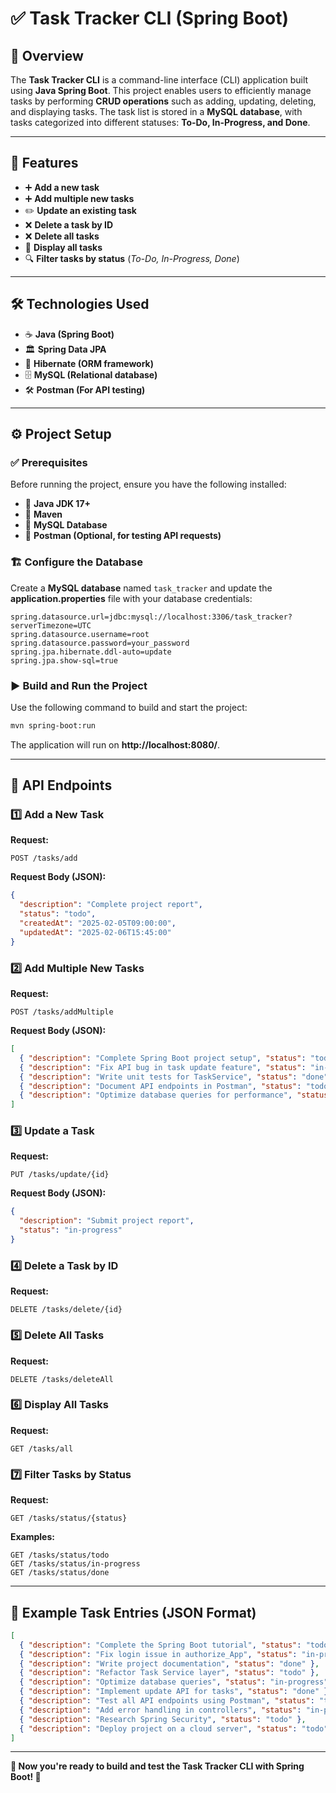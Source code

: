 # ✅ **Task Tracker CLI (Spring Boot)**

## 📌 Overview
The **Task Tracker CLI** is a command-line interface (CLI) application built using **Java Spring Boot**. This project enables users to efficiently manage tasks by performing **CRUD operations** such as adding, updating, deleting, and displaying tasks. The task list is stored in a **MySQL database**, with tasks categorized into different statuses: **To-Do, In-Progress, and Done**.

---

## 🚀 Features
- ➕ **Add a new task**
- ➕ **Add multiple new tasks**
- ✏️ **Update an existing task**
- ❌ **Delete a task by ID**
- ❌ **Delete all tasks**
- 📜 **Display all tasks**
- 🔍 **Filter tasks by status** (*To-Do, In-Progress, Done*)

---

## 🛠️ Technologies Used
- ☕ **Java (Spring Boot)**
- 🏛 **Spring Data JPA**
- 🔄 **Hibernate (ORM framework)**
- 🗄 **MySQL (Relational database)**
- 🛠 **Postman (For API testing)**

---

## ⚙️ Project Setup

### ✅ **Prerequisites**
Before running the project, ensure you have the following installed:
- 📌 **Java JDK 17+**
- 📌 **Maven**
- 📌 **MySQL Database**
- 📌 **Postman (Optional, for testing API requests)**

### 🏗 **Configure the Database**
Create a **MySQL database** named `task_tracker` and update the **application.properties** file with your database credentials:

```properties
spring.datasource.url=jdbc:mysql://localhost:3306/task_tracker?serverTimezone=UTC
spring.datasource.username=root
spring.datasource.password=your_password
spring.jpa.hibernate.ddl-auto=update
spring.jpa.show-sql=true
```

### ▶️ **Build and Run the Project**
Use the following command to build and start the project:
```sh
mvn spring-boot:run
```
The application will run on **http://localhost:8080/**.

---

## 🔗 API Endpoints

### 1️⃣ **Add a New Task**
**Request:**
```
POST /tasks/add
```
**Request Body (JSON):**
```json
{
  "description": "Complete project report",
  "status": "todo",
  "createdAt": "2025-02-05T09:00:00",
  "updatedAt": "2025-02-06T15:45:00"
}
```

### 2️⃣ **Add Multiple New Tasks**
**Request:**
```
POST /tasks/addMultiple
```
**Request Body (JSON):**
```json
[
  { "description": "Complete Spring Boot project setup", "status": "todo" },
  { "description": "Fix API bug in task update feature", "status": "in-progress" },
  { "description": "Write unit tests for TaskService", "status": "done" },
  { "description": "Document API endpoints in Postman", "status": "todo" },
  { "description": "Optimize database queries for performance", "status": "in-progress" }
]
```

### 3️⃣ **Update a Task**
**Request:**
```
PUT /tasks/update/{id}
```
**Request Body (JSON):**
```json
{
  "description": "Submit project report",
  "status": "in-progress"
}
```

### 4️⃣ **Delete a Task by ID**
**Request:**
```
DELETE /tasks/delete/{id}
```

### 5️⃣ **Delete All Tasks**
**Request:**
```
DELETE /tasks/deleteAll
```

### 6️⃣ **Display All Tasks**
**Request:**
```
GET /tasks/all
```

### 7️⃣ **Filter Tasks by Status**
**Request:**
```
GET /tasks/status/{status}
```
**Examples:**
```
GET /tasks/status/todo
GET /tasks/status/in-progress
GET /tasks/status/done
```

---

## 📌 **Example Task Entries (JSON Format)**
```json
[
  { "description": "Complete the Spring Boot tutorial", "status": "todo" },
  { "description": "Fix login issue in authorize_App", "status": "in-progress" },
  { "description": "Write project documentation", "status": "done" },
  { "description": "Refactor Task Service layer", "status": "todo" },
  { "description": "Optimize database queries", "status": "in-progress" },
  { "description": "Implement update API for tasks", "status": "done" },
  { "description": "Test all API endpoints using Postman", "status": "todo" },
  { "description": "Add error handling in controllers", "status": "in-progress" },
  { "description": "Research Spring Security", "status": "todo" },
  { "description": "Deploy project on a cloud server", "status": "todo" }
]
```

---

**🎯 Now you're ready to build and test the Task Tracker CLI with Spring Boot! 🚀**

